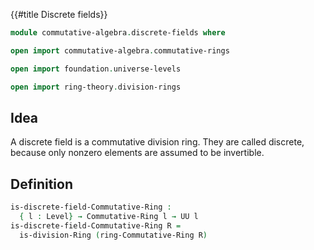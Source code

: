 {{#title  Discrete fields}}

```agda
module commutative-algebra.discrete-fields where

open import commutative-algebra.commutative-rings

open import foundation.universe-levels

open import ring-theory.division-rings
```

## Idea

A discrete field is a commutative division ring. They are called discrete, because only nonzero elements are assumed to be invertible.

## Definition

```agda
is-discrete-field-Commutative-Ring :
  { l : Level} → Commutative-Ring l → UU l
is-discrete-field-Commutative-Ring R =
  is-division-Ring (ring-Commutative-Ring R)
```

